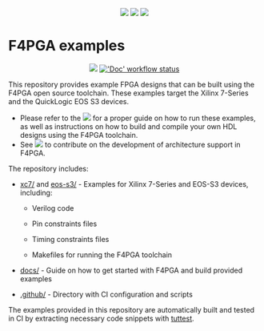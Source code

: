 <p align="center">
  <a title="Website" href="https://f4pga.org"><img src="https://img.shields.io/website?longCache=true&style=flat-square&label=f4pga.org&up_color=10cfc9&url=https%3A%2F%2Ff4pga.org%2Findex.html&labelColor=fff"></a><!--
  -->
  <a title="Documentation" href="https://f4pga.readthedocs.io"><img src="https://img.shields.io/website?longCache=true&style=flat-square&label=Documentation&up_color=1226aa&up_message=%E2%9E%9A&url=https%3A%2F%2Ff4pga.readthedocs.io%2Fen%2Flatest%2Findex.html&labelColor=fff"></a><!--
  -->
  <a title="Community" href="https://f4pga.readthedocs.io/en/latest/community.html#communication"><img src="https://img.shields.io/badge/Chat-IRC%20%7C%20Slack-white?longCache=true&style=flat-square&logo=Slack&logoColor=fff"></a><!--
  -->
</p>

# F4PGA examples

<p align="center">
  <a title="GitHub Actions" href="https://github.com/chipsalliance/f4pga-examples/actions"><img src="https://img.shields.io/github/actions/workflow/status/chipsalliance/f4pga-examples/Automerge.yml?branch=main&longCache=true&style=flat-square&label=Tests&logo=Github%20Actions&logoColor=fff"></a><!--
  -->
  <a title="ReadTheDocs CI Status" href="https://f4pga-examples.readthedocs.io/en/latest/?badge=latest"><img alt="'Doc' workflow status" src="https://img.shields.io/readthedocs/f4pga-examples?longCache=true&style=flat-square&logo=ReadTheDocs&logoColor=fff&label=F4PGA%20Examples%20Documentation"></a><!--
  -->
</p>

This repository provides example FPGA designs that can be built using the F4PGA open source toolchain.
These examples target the Xilinx 7-Series and the QuickLogic EOS S3 devices.

* Please refer to the [![](https://img.shields.io/website?longCache=true&style=flat-square&label=Documentation%20For%20Users&up_color=231f20&up_message=%E2%9E%9A&url=https%3A%2F%2Ff4pga-examples.readthedocs.io%2Fen%2Flatest%2Findex.html&labelColor=fff)](https://f4pga-examples.readthedocs.io)
  for a proper guide on how to run these examples, as well as instructions on how to build and compile your own HDL designs using
  the F4PGA toolchain.
* See [![](https://img.shields.io/website?longCache=true&style=flat-square&label=Documentation%20For%20Developers&up_color=white&up_message=%E2%9E%9A&url=https%3A%2F%2Ff4pga.readthedocs.io%2Fprojects%2Farch-defs%2Fen%2Flatest%2Findex.html&labelColor=231f20)](https://f4pga.readthedocs.io/projects/arch-defs/)
  to contribute on the development of architecture support in F4PGA.

The repository includes:

* [xc7/](./xc7) and [eos-s3/](./eos-s3) - Examples for Xilinx 7-Series and EOS-S3 devices, including:

  * Verilog code

  * Pin constraints files

  * Timing constraints files

  * Makefiles for running the F4PGA toolchain

* [docs/](./docs) - Guide on how to get started with F4PGA and build provided examples

* [.github/](./.github) - Directory with CI configuration and scripts

The examples provided in this repository are automatically built and tested in CI by extracting necessary code snippets
with [tuttest](https://github.com/antmicro/tuttest).
